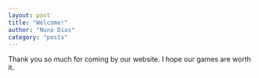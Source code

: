 ```yaml
---
layout: post
title: "Welcome!"
author: "Nuno Dias"
category: "posts"
---
```

Thank you so much for coming by our website. I hope our games are worth it.
